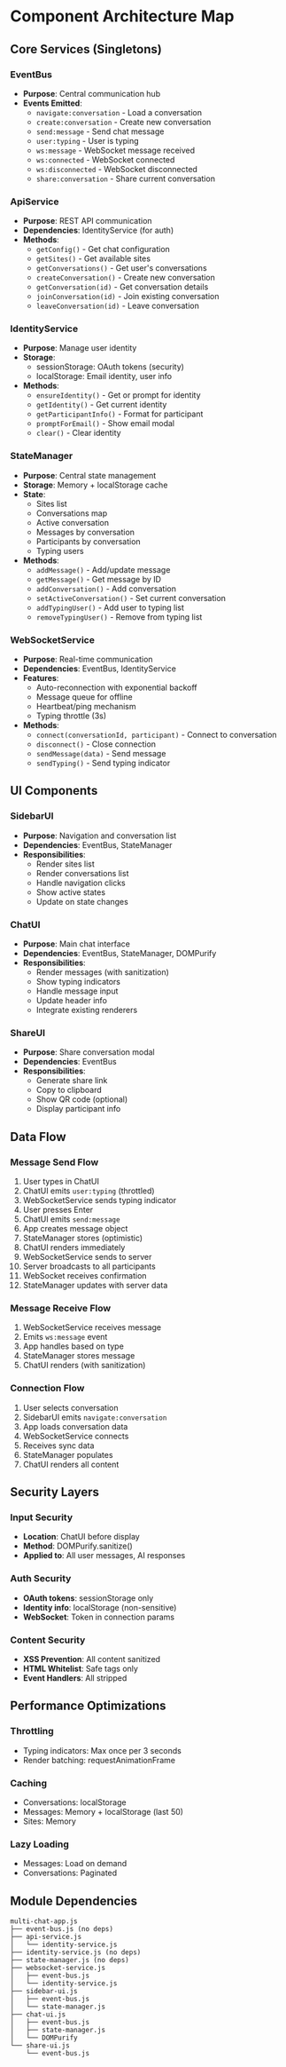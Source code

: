 # Component Architecture Map

## Core Services (Singletons)

### EventBus
- **Purpose**: Central communication hub
- **Events Emitted**:
  - `navigate:conversation` - Load a conversation
  - `create:conversation` - Create new conversation
  - `send:message` - Send chat message
  - `user:typing` - User is typing
  - `ws:message` - WebSocket message received
  - `ws:connected` - WebSocket connected
  - `ws:disconnected` - WebSocket disconnected
  - `share:conversation` - Share current conversation

### ApiService
- **Purpose**: REST API communication
- **Dependencies**: IdentityService (for auth)
- **Methods**:
  - `getConfig()` - Get chat configuration
  - `getSites()` - Get available sites
  - `getConversations()` - Get user's conversations
  - `createConversation()` - Create new conversation
  - `getConversation(id)` - Get conversation details
  - `joinConversation(id)` - Join existing conversation
  - `leaveConversation(id)` - Leave conversation

### IdentityService
- **Purpose**: Manage user identity
- **Storage**: 
  - sessionStorage: OAuth tokens (security)
  - localStorage: Email identity, user info
- **Methods**:
  - `ensureIdentity()` - Get or prompt for identity
  - `getIdentity()` - Get current identity
  - `getParticipantInfo()` - Format for participant
  - `promptForEmail()` - Show email modal
  - `clear()` - Clear identity

### StateManager
- **Purpose**: Central state management
- **Storage**: Memory + localStorage cache
- **State**:
  - Sites list
  - Conversations map
  - Active conversation
  - Messages by conversation
  - Participants by conversation
  - Typing users
- **Methods**:
  - `addMessage()` - Add/update message
  - `getMessage()` - Get message by ID
  - `addConversation()` - Add conversation
  - `setActiveConversation()` - Set current conversation
  - `addTypingUser()` - Add user to typing list
  - `removeTypingUser()` - Remove from typing list

### WebSocketService
- **Purpose**: Real-time communication
- **Dependencies**: EventBus, IdentityService
- **Features**:
  - Auto-reconnection with exponential backoff
  - Message queue for offline
  - Heartbeat/ping mechanism
  - Typing throttle (3s)
- **Methods**:
  - `connect(conversationId, participant)` - Connect to conversation
  - `disconnect()` - Close connection
  - `sendMessage(data)` - Send message
  - `sendTyping()` - Send typing indicator

## UI Components

### SidebarUI
- **Purpose**: Navigation and conversation list
- **Dependencies**: EventBus, StateManager
- **Responsibilities**:
  - Render sites list
  - Render conversations list
  - Handle navigation clicks
  - Show active states
  - Update on state changes

### ChatUI
- **Purpose**: Main chat interface
- **Dependencies**: EventBus, StateManager, DOMPurify
- **Responsibilities**:
  - Render messages (with sanitization)
  - Show typing indicators
  - Handle message input
  - Update header info
  - Integrate existing renderers

### ShareUI
- **Purpose**: Share conversation modal
- **Dependencies**: EventBus
- **Responsibilities**:
  - Generate share link
  - Copy to clipboard
  - Show QR code (optional)
  - Display participant info

## Data Flow

### Message Send Flow
1. User types in ChatUI
2. ChatUI emits `user:typing` (throttled)
3. WebSocketService sends typing indicator
4. User presses Enter
5. ChatUI emits `send:message`
6. App creates message object
7. StateManager stores (optimistic)
8. ChatUI renders immediately
9. WebSocketService sends to server
10. Server broadcasts to all participants
11. WebSocket receives confirmation
12. StateManager updates with server data

### Message Receive Flow
1. WebSocketService receives message
2. Emits `ws:message` event
3. App handles based on type
4. StateManager stores message
5. ChatUI renders (with sanitization)

### Connection Flow
1. User selects conversation
2. SidebarUI emits `navigate:conversation`
3. App loads conversation data
4. WebSocketService connects
5. Receives sync data
6. StateManager populates
7. ChatUI renders all content

## Security Layers

### Input Security
- **Location**: ChatUI before display
- **Method**: DOMPurify.sanitize()
- **Applied to**: All user messages, AI responses

### Auth Security
- **OAuth tokens**: sessionStorage only
- **Identity info**: localStorage (non-sensitive)
- **WebSocket**: Token in connection params

### Content Security
- **XSS Prevention**: All content sanitized
- **HTML Whitelist**: Safe tags only
- **Event Handlers**: All stripped

## Performance Optimizations

### Throttling
- Typing indicators: Max once per 3 seconds
- Render batching: requestAnimationFrame

### Caching
- Conversations: localStorage
- Messages: Memory + localStorage (last 50)
- Sites: Memory

### Lazy Loading
- Messages: Load on demand
- Conversations: Paginated

## Module Dependencies

```
multi-chat-app.js
├── event-bus.js (no deps)
├── api-service.js
│   └── identity-service.js
├── identity-service.js (no deps)
├── state-manager.js (no deps)
├── websocket-service.js
│   ├── event-bus.js
│   └── identity-service.js
├── sidebar-ui.js
│   ├── event-bus.js
│   └── state-manager.js
├── chat-ui.js
│   ├── event-bus.js
│   ├── state-manager.js
│   └── DOMPurify
└── share-ui.js
    └── event-bus.js
```